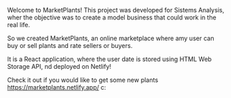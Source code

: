Welcome to MarketPlants!
This project was developed for Sistems Analysis, wher the objective was to create a model business that could work in the real life.

So we created MarketPlants, an online marketplace where amy user can buy or sell plants and rate sellers or buyers.

It is a React application, where the user date is stored using HTML Web Storage API, nd deployed on Netlify!

Check it out if you would like to get some new plants https://marketplants.netlify.app/ c:
